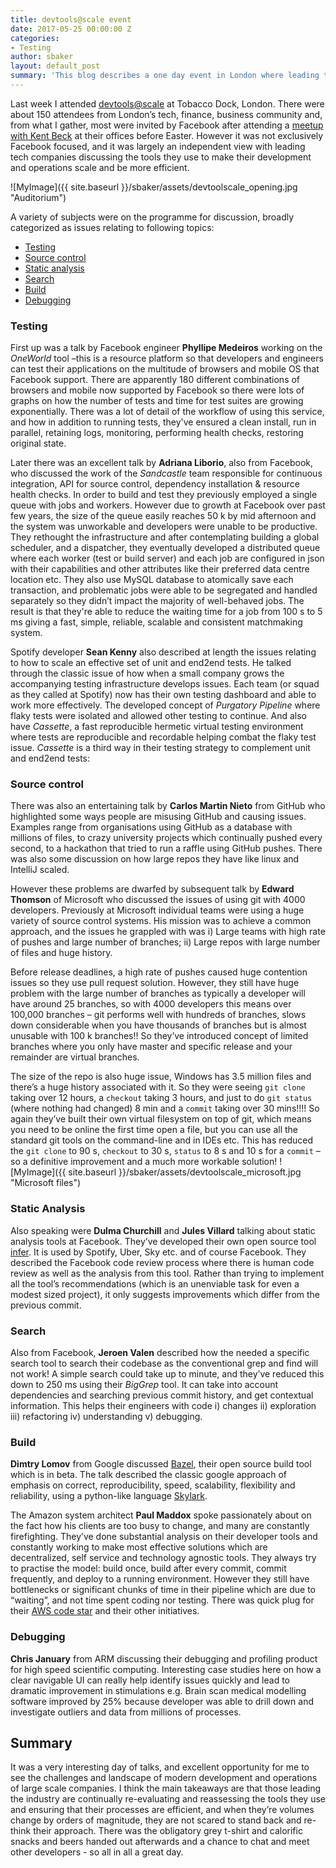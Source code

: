 ```yaml
---
title: devtools@scale event
date: 2017-05-25 00:00:00 Z
categories:
- Testing
author: sbaker
layout: default_post
summary: 'This blog describes a one day event in London where leading tech companies were discussing tools they use to make their development and operations scale and be more efficient. '
---
```


Last week I attended [devtools@scale](https://devtoolsatscale2017.splashthat.com/) at Tobacco Dock, London.  There were about 150 attendees from London’s tech, finance, business community and, from what I gather, most were invited by Facebook after attending a [meetup with Kent Beck](https://buildingproductswithkentbeck.splashthat.com/?gz=3a966da4f2703154b8b594dbe7e61ef6)
at their offices before Easter.  However it was not exclusively Facebook focused, and it was largely an independent view with leading tech companies discussing the tools they use to make their development and operations scale and be more efficient.

![MyImage]({{ site.baseurl }}/sbaker/assets/devtoolscale_opening.jpg "Auditorium")

A variety of subjects were on the programme for discussion, broadly categorized as issues relating to following topics:

-	[Testing](#testing)
-	[Source control](#source-control)
-	[Static analysis](#static-analysis)
-	[Search](#search)
-	[Build](#build)
-	[Debugging](#debugging)


### Testing
First up was a talk by Facebook engineer **Phyllipe Medeiros** working on the _OneWorld_ tool –this is a resource platform so that developers and engineers can test their applications on the multitude of browsers and mobile OS that Facebook support.  There are apparently 180 different combinations of browsers and mobile now supported by Facebook so there were lots of graphs on how the number of tests and time for test suites are growing exponentially.  There was a lot of detail of the workflow of using this service, and how in addition to running tests, they've ensured a clean install, run in parallel, retaining logs, monitoring, performing health checks, restoring original state.

Later there was an excellent talk by **Adriana Liborio**, also from Facebook, who discussed the work of the _Sandcastle_ team responsible for continuous integration, API for source control, dependency installation & resource health checks.   In order to build and test they previously employed a single queue with jobs and workers. However due to growth at Facebook over past few years, the size of the queue easily reaches 50 k by mid afternoon and the system was unworkable and developers were unable to be productive.   They rethought the infrastructure and after contemplating building a global scheduler, and a dispatcher, they eventually developed a distributed queue where each worker (test or build server) and each job are configured in json with their capabilities and other attributes like their preferred data centre location etc.  They also use MySQL database to atomically save each transaction, and problematic jobs were able to be segregated and handled separately so they didn’t impact the majority of well-behaved jobs.   The result is that they're able to reduce the waiting time for a job from 100 s to 5 ms giving a fast, simple, reliable, scalable and consistent matchmaking system.

Spotify developer **Sean Kenny** also described at length the issues relating to how to scale an effective set of unit and end2end tests.  He talked through the classic issue of how when a small company grows the accompanying testing infrastructure develops issues.  Each team (or squad as they called at Spotify) now has their own testing dashboard and able to work more effectively.  The developed concept of _Purgatory Pipeline_ where flaky tests were isolated and allowed other testing to continue. And also have _Cassette_, a fast reproducible hermetic virtual testing environment where tests are reproducible and recordable helping combat the flaky test issue.  _Cassette_ is a third way in their testing strategy to complement unit and end2end tests:

### Source control
There was also an entertaining talk by **Carlos Martin Nieto** from GitHub who highlighted some ways people are misusing GitHub and causing issues.  Examples range from organisations using GitHub as a database with millions of files, to crazy university projects which continually pushed every second,  to a hackathon that tried to run a raffle using GitHub pushes.   There was also some discussion on how large repos they have like linux and IntelliJ scaled. 

However these problems are dwarfed by subsequent talk by **Edward Thomson** of Microsoft who discussed the issues of using git with 4000 developers.   Previously at Microsoft individual teams were using a huge variety of source control systems.    His mission was to achieve a common approach, and the issues he grappled with was i) Large teams with high rate of pushes and large number of branches; ii) Large repos with large number of files and huge history.

Before release deadlines, a high rate of pushes caused huge contention issues so they use pull request solution.   However, they still have huge problem with the large number of branches as typically a developer will have around 25 branches, so with 4000 developers this means over 100,000 branches – git performs well with hundreds of branches, slows down considerable when you have thousands of branches but is almost unusable with 100 k branches!!  So they’ve introduced concept of limited branches where you only have master and specific release and your remainder are virtual branches.

The size of the repo is also huge issue, Windows has 3.5 million files and there’s a huge history associated with it.   So they were seeing `git clone` taking over 12 hours, a `checkout` taking 3 hours, and just to do `git status` (where nothing had changed) 8 min and a `commit` taking over 30 mins!!!!    So again they’ve built their own virtual filesystem on top of git, which means you need to be online the first time open a file, but you can use all the standard git tools on the command-line and in IDEs etc.  This has reduced the `git clone` to 90 s, `checkout` to 30 s, `status` to 8 s and 10 s for a `commit` – so a definitive improvement and a much more workable solution!
![MyImage]({{ site.baseurl }}/sbaker/assets/devtoolscale_microsoft.jpg "Microsoft files")

### Static Analysis
Also speaking were **Dulma Churchill** and **Jules Villard** talking about static analysis tools at  Facebook. They’ve developed their own open source tool [infer](http://fbinfer.com/).   It is used by Spotify, Uber, Sky etc. and of course Facebook.  They described the Facebook code review process where there is human code review as well as the analysis from this tool. Rather than trying to implement all the tool’s recommendations (which is an unenviable task for even a modest sized project), it only suggests improvements which differ from the previous commit.

### Search 
Also from Facebook, **Jeroen Valen** described how the needed a specific search tool to search their codebase as the conventional grep and find will not work!  A simple search could take up to minute, and they’ve reduced this down to 250 ms using their _BigGrep_ tool.  It can take into account dependencies and searching previous commit history, and get contextual information.   This helps their engineers with code i) changes ii) exploration iii) refactoring iv) understanding v) debugging.

### Build  
**Dimtry Lomov** from Google discussed [Bazel](https://bazel.build/), their open source build tool which is in beta.  The talk described the classic google approach of emphasis on correct, reproducibility, speed, scalability, flexibility and reliability, using a python-like language [Skylark](https://bazel.build/versions/master/docs/skylark/index.html). 

The Amazon system architect **Paul Maddox** spoke passionately about on the fact how his clients are too busy to change, and many are constantly firefighting.   They’ve done substantial analysis on their developer tools and constantly working to make most effective solutions which are decentralized, self service and technology agnostic tools.  They always try to practise the model: build once,  build after every commit, commit frequently, and deploy to a running environment.   However they still have bottlenecks or significant chunks of time in their pipeline which are due to “waiting”, and not time spent coding nor testing.  There was quick plug for their [AWS code star](http://docs.aws.amazon.com/codestar/latest/userguide/welcome.html) and their other initiatives.

### Debugging
**Chris January** from ARM discussing their debugging and profiling product for high speed scientific computing.   Interesting case studies here on how a clear navigable UI can really help identify issues quickly and lead to dramatic improvement in stimulations e.g. Brain scan medical modelling software improved by 25% because developer was able to drill down and investigate outliers and data from millions of processes.

## Summary
It was a very interesting day of talks, and excellent opportunity for me to see the challenges and landscape of modern development and operations of large scale companies.   I think the main takeaways are that those leading the industry are continually re-evaluating and reassessing the tools they use and ensuring that their processes are efficient, and when they’re volumes change by orders of magnitude, they are not scared to stand back and re-think their approach.     There was the obligatory grey t-shirt and calorific snacks and beers handed out afterwards and a chance to chat and meet other developers -  so all in all a great day.


